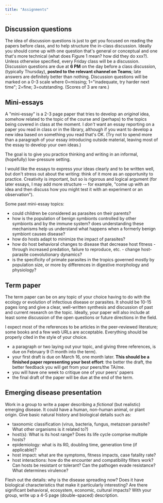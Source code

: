 ```yaml
---
title: "Assignments"
---
```


## Discussion questions

The idea of discussion questions is just to get you focused on reading the papers before class, and to help structure the in-class discussion. Ideally you should come up with one question that's general or conceptual and one that's more technical (what does Figure 1 mean? how did they do xxx?). Unless otherwise specified, every Friday class will be a discussion. Discussion questions are due at **6 PM** on the day before a class discussion, (typically Thursday), **posted to the relevant channel on Teams**; late answers are definitely better than nothing. Discussion questions will be marked on a 0-3 scale where 0=missing; 1="inadequate, try harder next time"; 2=fine; 3=outstanding. (Scores of 3 are rare.)

## Mini-essays

A "mini-essay" is a 2-3 page paper that tries to develop an *original* idea, somehow related to the topic of the course and (perhaps) to the topics being covered in class at the moment. I *don't* want an essay reporting on a paper you read in class or in the library, although if you want to develop a new idea based on something you read that's OK. (Try not to spend more than a paragraph
of your essay introducing outside material, leaving most of the essay to develop your own ideas.)

The goal is to give you practice thinking and writing in an informal, (hopefully) low-pressure setting.

I would like the essays to express your ideas clearly and to be written well, but don't stress out about the writing: think of it more as an
opportunity to practice. Creativity is important, but so is rigorous and logical argument (for later essays, I may add more structure -- for example, "come up with an idea and then discuss how you might test it with an experiment or an observation").

Some past mini-essay topics:

- could children be considered as parasites on their parents?
- how is the population of benign symbionts controlled by other symbionts and by the immune system? does understanding these mechanisms help us understand what happens when a formerly benign symbiont causes disease?
- how do hosts adapt to minimize the impact of parasites?
- how do host behavioral changes to disease that decrease host fitness - through increased predation, failure to reproduce, etc. - change host-parasite coevolutionary dynamics?
- is the specificity of primate parasites in the tropics governed mostly by population size, or more by differences in digestive morphology and physiology?

## Term paper

The term paper can be on any  topic of your choice having to do with the ecology or evolution of infectious disease or parasites. It
should be 10-15 pages long and give a clear, well-written synthesis and discussion of past and current research on the topic. Ideally, your
paper will also include at least some discussion of the open questions or future directions in the field.

I expect most of the references to be articles in the peer-reviewed literature; some books and a few web URLs are acceptable. Everything
should be properly cited in the style of your choice.

- a paragraph or two laying out your topic, and giving three references, is due on February 9 (1 month into the term).
- your first draft is due on March 16, one month later. **This should be a finished paper representing your best effort**: the better the
 draft, the better feedback you will get from your peers/the TA/me.
- you will have one week to critique one of your peers' papers
- the final draft of the paper will be due at the end of the term.

## Emerging disease presentation

Work in a group to write a paper describing a *fictional* (but realistic) emerging disease. It could have a human, non-human animal, or plant origin. Give basic natural history and biological details such as:

- taxonomic classification (virus, bacteria, fungus, metazoan parasite? What other organisms is it related to?)
- host(s): What is its host range? Does its life cycle comprise multiple hosts?
- epidemiology: what is its R0, doubling time, generation time (if applicable)?
- host impact: what are the symptoms, fitness impacts, case fatality rate?
- host interactions: how do the encounter and compatibility filters work? Can hosts be resistant or tolerant? Can the pathogen evade resistance? What determines virulence?

Flesh out the details: why is the disease spreading now? Does it have biological characteristics that make it particularly interesting? Are there significant behavioral, ecosystem, economic, cultural impacts? With your group, write up a 4-5 page (double-spaced) description.
